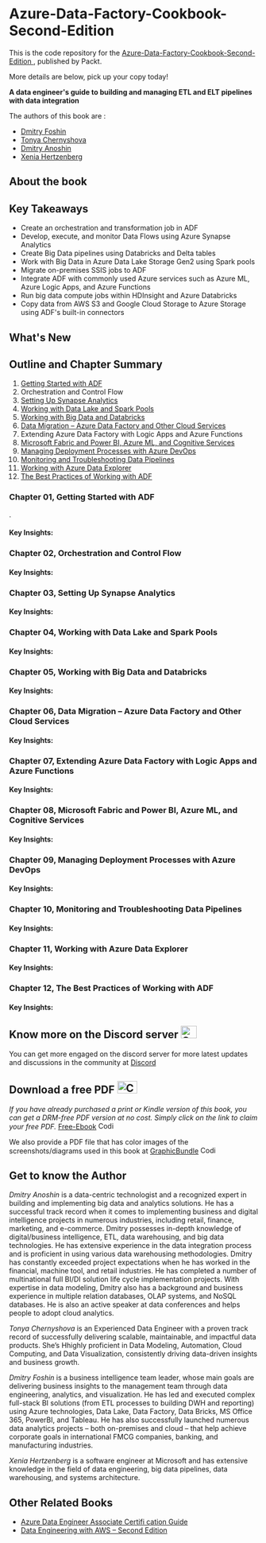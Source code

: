 # Azure-Data-Factory-Cookbook-Second-Edition

This is the code repository for the [Azure-Data-Factory-Cookbook-Second-Edition
](https://www.packtpub.com/product/azure-data-factory-cookbook-second-edition/9781803246598), published by Packt.

More details are below, pick up your copy today!

**A data engineer's guide to building and managing ETL and ELT pipelines with data integration**

The authors of this book are :
- [Dmitry Foshin](https://www.linkedin.com/in/dmitryfoshin/)
- [Tonya Chernyshova](https://www.linkedin.com/in/a-chernyshova/)
- [Dmitry Anoshin](https://www.linkedin.com/in/dmitryanoshin/)
- [Xenia Hertzenberg](https://www.linkedin.com/in/xeniah/)

## About the book



 
## Key Takeaways
- Create an orchestration and transformation job in ADF
- Develop, execute, and monitor Data Flows using Azure Synapse Analytics
- Create Big Data pipelines using Databricks and Delta tables
- Work with Big Data in Azure Data Lake Storage Gen2 using Spark pools
- Migrate on-premises SSIS jobs to ADF
- Integrate ADF with commonly used Azure services such as Azure ML, Azure Logic Apps, and Azure Functions
- Run big data compute jobs within HDInsight and Azure Databricks
- Copy data from AWS S3 and Google Cloud Storage to Azure Storage using ADF's built-in connectors


## What's New



## Outline and Chapter Summary



1. [Getting Started with ADF](https://github.com/PacktPublishing/Azure-Data-Factory-Cookbook-Second-Edition/tree/main/Chapter01)
2. Orchestration and Control Flow
3. [Setting Up Synapse Analytics](https://github.com/PacktPublishing/Azure-Data-Factory-Cookbook-Second-Edition/tree/main/Chapter03)
4. [Working with Data Lake and Spark Pools](https://github.com/PacktPublishing/Azure-Data-Factory-Cookbook-Second-Edition/tree/main/Chapter04)
5. [Working with Big Data and Databricks](https://github.com/PacktPublishing/Azure-Data-Factory-Cookbook-Second-Edition/tree/main/Chapter05)
6. [Data Migration – Azure Data Factory and Other Cloud Services](https://github.com/PacktPublishing/Azure-Data-Factory-Cookbook-Second-Edition/tree/main/Chapter06)
7. Extending Azure Data Factory with Logic Apps and Azure Functions
8. [Microsoft Fabric and Power BI, Azure ML, and Cognitive Services](https://github.com/PacktPublishing/Azure-Data-Factory-Cookbook-Second-Edition/tree/main/Chapter08)
9. [Managing Deployment Processes with Azure DevOps](https://github.com/PacktPublishing/Azure-Data-Factory-Cookbook-Second-Edition/tree/main/Chapter09)
10. [Monitoring and Troubleshooting Data Pipelines](https://github.com/PacktPublishing/Azure-Data-Factory-Cookbook-Second-Edition/tree/main/Chapter10)
11. [Working with Azure Data Explorer](https://github.com/PacktPublishing/Azure-Data-Factory-Cookbook-Second-Edition/tree/main/Chapter11)
12. [The Best Practices of Working with ADF](https://github.com/PacktPublishing/Azure-Data-Factory-Cookbook-Second-Edition/tree/main/Chapter12)





### Chapter 01, Getting Started with ADF
.
#### Key Insights:


### Chapter 02, Orchestration and Control Flow


#### Key Insights:



### Chapter 03, Setting Up Synapse Analytics


#### Key Insights:


### Chapter 04, Working with Data Lake and Spark Pools


#### Key Insights:


### Chapter 05, Working with Big Data and Databricks


#### Key Insights:


### Chapter 06, Data Migration – Azure Data Factory and Other Cloud Services


#### Key Insights:


### Chapter 07, Extending Azure Data Factory with Logic Apps and Azure Functions

#### Key Insights:


### Chapter 08, Microsoft Fabric and Power BI, Azure ML, and Cognitive Services

#### Key Insights:

### Chapter 09, Managing Deployment Processes with Azure DevOps

#### Key Insights:


### Chapter 10, Monitoring and Troubleshooting Data Pipelines


#### Key Insights:


### Chapter 11, Working with Azure Data Explorer


#### Key Insights:


### Chapter 12, The Best Practices of Working with ADF

#### Key Insights:






## Know more on the Discord server <img alt="Coding" height="25" width="32"  src="https://cliply.co/wp-content/uploads/2021/08/372108630_DISCORD_LOGO_400.gif">
You can get more engaged on the discord server for more latest updates and discussions in the community at [Discord](https://discord.gg/U229qmBmT3)


## Download a free PDF <img alt="Coding" height="25" width="40" src="https://emergency.com.au/wp-content/uploads/2021/03/free.gif">

_If you have already purchased a print or Kindle version of this book, you can get a DRM-free PDF version at no cost. Simply click on the link to claim your free PDF._
[Free-Ebook](https://packt.link/free-ebook/9781803246598) <img alt="Coding" height="15" width="35"  src="https://media.tenor.com/ex_HDD_k5P8AAAAi/habbo-habbohotel.gif">


We also provide a PDF file that has color images of the screenshots/diagrams used in this book at [GraphicBundle](https://packt.link/gbp/9781803246598) <img alt="Coding" height="15" width="35"  src="https://media.tenor.com/ex_HDD_k5P8AAAAi/habbo-habbohotel.gif">


## Get to know the Author
_Dmitry Anoshin_ is a data-centric technologist and a recognized expert in building and implementing big data and analytics solutions. He has a successful track record when it comes to implementing business and digital intelligence projects in numerous industries, including retail, finance, marketing, and e-commerce. Dmitry possesses in-depth knowledge of digital/business intelligence, ETL, data warehousing, and big data technologies. He has extensive experience in the data integration process and is proficient in using various data warehousing methodologies. Dmitry has constantly exceeded project expectations when he has worked in the financial, machine tool, and retail industries. He has completed a number of multinational full BI/DI solution life cycle implementation projects. With expertise in data modeling, Dmitry also has a background and business experience in multiple relation databases, OLAP systems, and NoSQL databases. He is also an active speaker at data conferences and helps people to adopt cloud analytics.

_Tonya Chernyshova_ is an Experienced Data Engineer with a proven track record of successfully delivering scalable, maintainable, and impactful data products. She&rsquo;s Hhighly proficient in Data Modeling, Automation, Cloud Computing, and Data Visualization, consistently driving data-driven insights and business growth.

_Dmitry Foshin_ is a business intelligence team leader, whose main goals are delivering business insights to the management team through data engineering, analytics, and visualization. He has led and executed complex full-stack BI solutions (from ETL processes to building DWH and reporting) using Azure technologies, Data Lake, Data Factory, Data Bricks, MS Office 365, PowerBI, and Tableau. He has also successfully launched numerous data analytics projects &ndash; both on-premises and cloud &ndash; that help achieve corporate goals in international FMCG companies, banking, and manufacturing industries.

_Xenia Hertzenberg_ is a software engineer at Microsoft and has extensive knowledge in the field of data engineering, big data pipelines, data warehousing, and systems architecture.




## Other Related Books
- [Azure Data Engineer Associate Certifi cation Guide](https://www.packtpub.com/product/azure-data-engineer-associate-certification-guide/9781801816069)
- [Data Engineering with AWS – Second Edition](https://www.packtpub.com/product/data-engineering-with-aws-second-edition/9781804614426)














